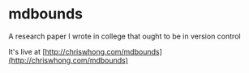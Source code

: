 # mdbounds
A research paper I wrote in college that ought to be in version control

It's live at [http://chriswhong.com/mdbounds](http://chriswhong.com/mdbounds)
